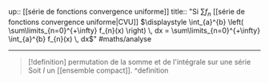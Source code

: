 up:: [[série de fonctions convergence uniforme]]
title:: "Si $\sum\limits f_{n}$ [[série de fonctions convergence uniforme|CVU]] $\displaystyle \int_{a}^{b}  \left( \sum\limits_{n=0}^{+\infty} f_{n}(x) \right)  \, dx = \sum\limits_{n=0}^{+\infty} \int_{a}^{b} f_{n}(x) \, dx$"
#maths/analyse 

---

> [!definition] permutation de la somme et de l'intégrale sur une série
> Soit $I$ un [[ensemble compact]].
^definition
